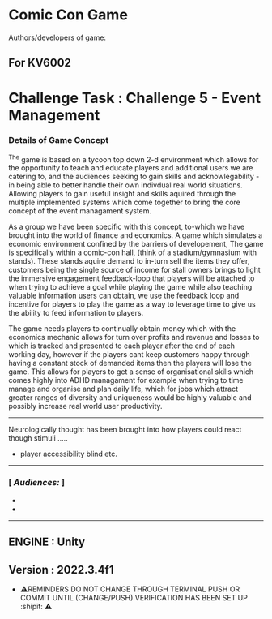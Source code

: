 ﻿# Comic Con Game
Authors/developers of game: 

## For KV6002 

# Challenge Task : Challenge 5 - Event Management

### **Details of Game Concept**

<sup>The</sup> game is based on a tycoon top down 2-d environment which allows for the opportunity to teach and educate players and additional users we are catering to, and the audiences seeking to gain skills and acknowlegability - in being able to better handle their own indivdual real world situations. Allowing players to gain useful insight and skills aquired through the multiple implemented systems which come together to bring the core concept of the event managament system.

As a group we have been specific with this concept, to-which we have brought into the world of finance and economics. A game which simulates a economic environment confined by the barriers of developement, The game is specifically within a comic-con hall, (think of a stadium/gymnasium with stands). These stands aquire demand to in-turn sell the items they offer, customers being the single source of income for stall owners brings to light the immersive engagement feedback-loop that players will be attached to when trying to achieve a goal while playing the game while also teaching valuable information users can obtain, we use the feedback loop and incentive for players to play the game as a way to leverage time to give us the ability to feed information to players. 

The game needs players to continually obtain money which with the economics mechanic allows for turn over profits and revenue and losses to which is tracked and presented to each player after the end of each working day, however if the players cant keep customers happy through having a constant stock of demanded items then the players will lose the game. This allows for players to get a sense of organisational skills which comes highly into ADHD managament for example when trying to time manage and organise and plan daily life, which for jobs which attract greater ranges of diversity and uniqueness would be highly valuable and possibly increase real world user productivity. 

---
Neurologically thought has been brought into how players could react though stimuli ..... 

- player accessibility blind etc. 

-----


### [ _Audiences:_ ] 

-
-

----
## ENGINE : Unity 
## Version : 2022.3.4f1




+ ⚠️REMINDERS DO NOT CHANGE THROUGH TERMINAL PUSH OR COMMIT UNTIL (CHANGE/PUSH) VERIFICATION HAS BEEN SET UP :shipit: ⚠️
